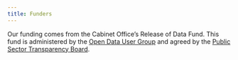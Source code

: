 ```yaml
---
title: Funders
---
```


Our funding comes from the Cabinet Office’s Release of Data Fund. This fund is administered by the [Open Data User Group](https://www.gov.uk/government/groups/open-data-user-group) and agreed by the [Public Sector Transparency Board](https://www.gov.uk/government/groups/public-sector-transparency-board). 
